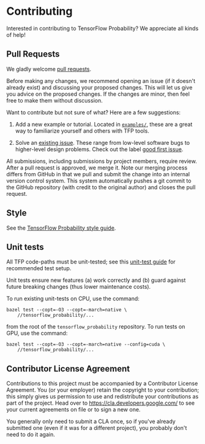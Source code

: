 # Contributing

Interested in contributing to TensorFlow Probability? We appreciate all kinds
of help!

## Pull Requests

We gladly welcome [pull requests](
https://help.github.com/articles/about-pull-requests/).

Before making any changes, we recommend opening an issue (if it
doesn't already exist) and discussing your proposed changes. This will
let us give you advice on the proposed changes. If the changes are
minor, then feel free to make them without discussion.

Want to contribute but not sure of what? Here are a few suggestions:

1. Add a new example or tutorial.  Located in [`examples/`](
  https://github.com/tensorflow/probability/tree/master/tensorflow_probability/examples),
  these are a great way to familiarize yourself and others with TFP tools.

2. Solve an [existing issue](https://github.com/tensorflow/probability/issues).
  These range from low-level software bugs to higher-level design problems.
  Check out the label [good first issue](
  https://github.com/tensorflow/probability/issues?q=is%3Aissue+is%3Aopen+label%3A%22good+first+issue%22).

All submissions, including submissions by project members, require review. After
a pull request is approved, we merge it. Note our merging process differs
from GitHub in that we pull and submit the change into an internal version
control system. This system automatically pushes a git commit to the GitHub
repository (with credit to the original author) and closes the pull request.

## Style

See the [TensorFlow Probability style guide](STYLE_GUIDE.md).

## Unit tests

All TFP code-paths must be unit-tested; see this [unit-test guide](UNITTEST.md)
for recommended test setup.

Unit tests ensure new features (a) work correctly and (b) guard against future
breaking changes (thus lower maintenance costs).

To run existing unit-tests on CPU, use the command:


```shell
bazel test --copt=-O3 --copt=-march=native \
    //tensorflow_probability/...
```

from the root of the `tensorflow_probability` repository. To run tests on GPU,
use the command:

```shell
bazel test --copt=-O3 --copt=-march=native --config=cuda \
    //tensorflow_probability/...
```


## Contributor License Agreement

Contributions to this project must be accompanied by a Contributor License
Agreement. You (or your employer) retain the copyright to your contribution;
this simply gives us permission to use and redistribute your contributions as
part of the project. Head over to <https://cla.developers.google.com/> to see
your current agreements on file or to sign a new one.

You generally only need to submit a CLA once, so if you've already submitted one
(even if it was for a different project), you probably don't need to do it
again.
